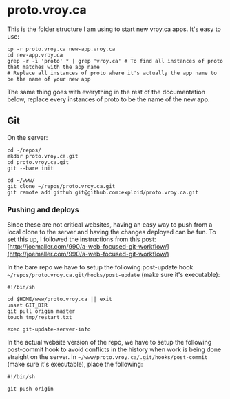 # proto.vroy.ca

This is the folder structure I am using to start new vroy.ca apps. It's easy to use:

    cp -r proto.vroy.ca new-app.vroy.ca
    cd new-app.vroy.ca
    grep -r -i 'proto' * | grep 'vroy.ca' # To find all instances of proto that matches with the app name
    # Replace all instances of proto where it's actually the app name to be the name of your new app
    
The same thing goes with everything in the rest of the documentation below, replace every instances of proto to be the name of the new app.

## Git

On the server:

    cd ~/repos/
    mkdir proto.vroy.ca.git
    cd proto.vroy.ca.git
    git --bare init

    cd ~/www/
    git clone ~/repos/proto.vroy.ca.git
    git remote add github git@github.com:exploid/proto.vroy.ca.git

### Pushing and deploys

Since these are not critical websites, having an easy way to push from a local clone to the server and having the changes deployed can be fun. To set this up, I followed the instructions from this post: [http://joemaller.com/990/a-web-focused-git-workflow/](http://joemaller.com/990/a-web-focused-git-workflow/)

In the bare repo we have to setup the following post-update hook `~/repos/proto.vroy.ca.git/hooks/post-update` (make sure it's executable):

    #!/bin/sh

    cd $HOME/www/proto.vroy.ca || exit
    unset GIT_DIR
    git pull origin master
    touch tmp/restart.txt

    exec git-update-server-info

In the actual website version of the repo, we have to setup the following post-commit hook to avoid conflicts in the history when work is being done straight on the server. In `~/www/proto.vroy.ca/.git/hooks/post-commit` (make sure it's executable), place the following:

    #!/bin/sh

    git push origin
